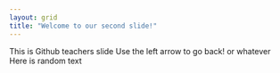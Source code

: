 ```yaml
---
layout: grid
title: "Welcome to our second slide!"
---
```

This is Github teachers slide
Use the left arrow to go back! or whatever
Here is random text
